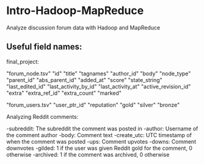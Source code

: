 # Intro-Hadoop-MapReduce

Analyze discussion forum data with Hadoop and MapReduce

Useful field names:
--------------------
final_project:

"forum_node.tsv"
"id"    "title" "tagnames"      "author_id"     "body"  "node_type"     "parent_id"     "abs_parent_id" "added_at"      "score" "state_string"  "last_edited_id"        "last_activity_by_id"   "last_activity_at"      "active_revision_id"    "extra" "extra_ref_id"  "extra_count"   "marked"

"forum_users.tsv"
"user_ptr_id"   "reputation"    "gold"  "silver"        "bronze"


Analyzing Reddit comments:

-subreddit: The subreddit the comment was posted in
-author: Username of the comment author
-body: Comment text
-create_utc: UTC timestamp of when the comment was posted
-ups: Comment upvotes
-downs: Comment downvotes
-gilded: 1 if the user was given Reddit gold for the comment, 0 otherwise
-archived: 1 if the comment was archived, 0 otherwise
